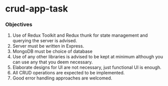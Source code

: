 # crud-app-task

### Objectives
1. Use of Redux Toolkit and Redux thunk for state management and querying the server is
advised.
2. Server must be written in Express.
3. MongoDB must be choice of database
4. Use of any other libraries is advised to be kept at minimum although you can use any that you deem necessary.
5. Elaborate designs for UI are not necessary, just functional UI is enough.
6. All CRUD operations are expected to be implemented.
7. Good error handling approaches are welcomed.
